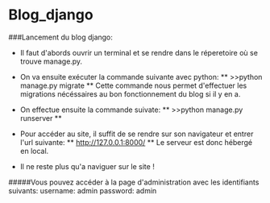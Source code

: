 # Blog_django
 
###Lancement du blog django:

* Il faut d'abords ouvrir un terminal et se rendre dans le réperetoire où se trouve manage.py.

* On va ensuite exécuter la commande suivante avec python:
     ** >>python manage.py migrate **
  Cette commande nous permet d'effectuer les migrations nécéssaires au bon fonctionnement du blog si il y en a.
  
* On effectue ensuite la commande suivate:
     ** >>python manage.py runserver **
     
* Pour accéder au site, il suffit de se rendre sur son navigateur et entrer l'url suivante:
     ** http://127.0.0.1:8000/ **
     Le serveur est donc hébergé en local.
     
* Il ne reste plus qu'a naviguer sur le site !

#####Vous pouvez accéder à la page d'administration avec les identifiants suivants:
    username: admin
    password: admin
